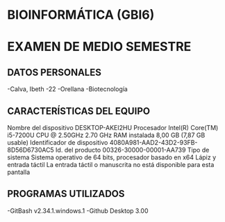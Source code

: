 # BIOINFORMÁTICA (GBI6)

# EXAMEN DE MEDIO SEMESTRE
## DATOS PERSONALES
-Calva, Ibeth 
-22 -Orellana 
-Biotecnología

## CARACTERÍSTICAS DEL EQUIPO
Nombre del dispositivo	DESKTOP-AKEI2HU
Procesador	Intel(R) Core(TM) i5-7200U CPU @ 2.50GHz   2.70 GHz
RAM instalada	8,00 GB (7,87 GB usable)
Identificador de dispositivo	4080A981-AAD2-43D2-93FB-8D56D6730AC5
Id. del producto	00326-30000-00001-AA739
Tipo de sistema	Sistema operativo de 64 bits, procesador basado en x64
Lápiz y entrada táctil	La entrada táctil o manuscrita no está disponible para esta pantalla 
## PROGRAMAS UTILIZADOS 
-GitBash v2.34.1.windows.1
-Github Desktop 3.00

